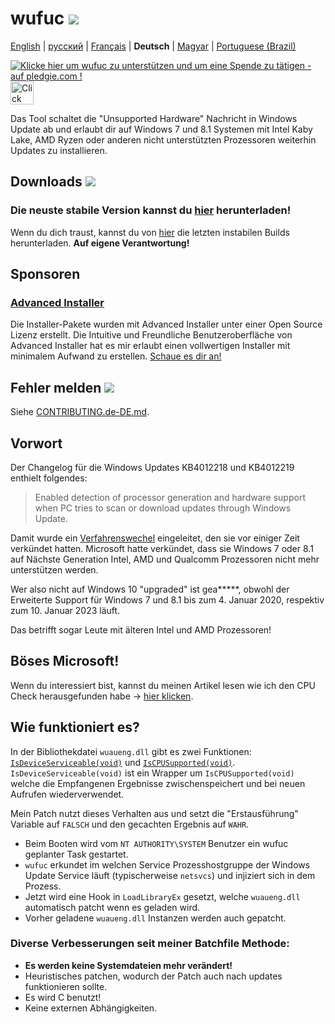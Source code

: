 # wufuc [![](https://ci.appveyor.com/api/projects/status/0s2unkpokttyslf0?svg=true)](https://ci.appveyor.com/project/zeffy/wufuc)

[English](../README.md) | [русский](README.ru-RU.md) | [Français](README.fr-FR.md) | **Deutsch** | [Magyar](README.hu-HU.md) | [Portuguese (Brazil)](README.pt-BR.md)

[![Klicke hier um wufuc zu unterstützen und um eine Spende zu tätigen - auf pledgie.com !](https://pledgie.com/campaigns/34055.png)](https://pledgie.com/campaigns/34055) <a href='https://gratipay.com/wufuc/'><img height=37 alt='Click here to tip wufuc on Gratipay!' src='https://cdn.rawgit.com/zeffy/gratipay-badge/master/dist/gratipay.svg' /></a>

Das Tool schaltet die "Unsupported Hardware" Nachricht in Windows Update ab und erlaubt dir auf Windows 7 und 8.1 Systemen mit Intel Kaby Lake, AMD Ryzen oder anderen nicht unterstützten Prozessoren weiterhin Updates zu installieren.

## Downloads [![](https://img.shields.io/github/downloads/zeffy/wufuc/total.svg)](../../../releases)

### Die neuste stabile Version kannst du [hier](../../../releases/latest) herunterladen!

Wenn du dich traust, kannst du von [hier](https://ci.appveyor.com/project/zeffy/wufuc) die letzten instabilen Builds herunterladen. **Auf eigene Verantwortung!**

## Sponsoren

### [Advanced Installer](http://www.advancedinstaller.com/)
Die Installer-Pakete wurden mit Advanced Installer unter einer Open Source Lizenz erstellt. Die Intuitive und Freundliche Benutzeroberfläche von Advanced Installer hat es mir erlaubt einen vollwertigen Installer mit minimalem Aufwand zu erstellen. [Schaue es dir an!](http://www.advancedinstaller.com/)

## Fehler melden [![](https://isitmaintained.com/badge/resolution/zeffy/wufuc.svg)](https://isitmaintained.com/project/zeffy/wufuc)

Siehe [CONTRIBUTING.de-DE.md](CONTRIBUTING.de-DE.md).

## Vorwort

Der Changelog für die Windows Updates KB4012218 und KB4012219 enthielt folgendes:

> Enabled detection of processor generation and hardware support when PC tries to scan or download updates through Windows Update.

Damit wurde ein [Verfahrenswechel](https://blogs.windows.com/windowsexperience/2016/01/15/windows-10-embracing-silicon-innovation/) eingeleitet, den sie vor einiger Zeit verkündet hatten. Microsoft hatte verkündet, dass sie Windows 7 oder 8.1 auf Nächste Generation Intel, AMD und Qualcomm Prozessoren nicht mehr unterstützen werden.

Wer also nicht auf Windows 10 "upgraded" ist gea*****, obwohl der Erweiterte Support für Windows 7 und 8.1 bis zum 4. Januar 2020, respektiv zum 10. Januar 2023 läuft.

Das betrifft sogar Leute mit älteren Intel und AMD Prozessoren!

## Böses Microsoft!

Wenn du interessiert bist, kannst du meinen Artikel lesen wie ich den CPU Check herausgefunden habe -> [hier klicken](../../tree/old-kb4012218-19).

## Wie funktioniert es?

In der Bibliothekdatei `wuaueng.dll` gibt es zwei Funktionen: [`IsDeviceServiceable(void)`](https://gist.github.com/zeffy/e5ec266952932bc905eb0cbc6ed72185) und [`IsCPUSupported(void)`](https://gist.github.com/zeffy/1a8f8984d2bec97ae24af63a76278694). `IsDeviceServiceable(void)` ist ein Wrapper um `IsCPUSupported(void)` welche die Empfangenen Ergebnisse zwischenspeichert und bei neuen Aufrufen wiederverwendet.

Mein Patch nutzt dieses Verhalten aus und setzt die "Erstausführung" Variable auf `FALSCH` und den gecachten Ergebnis auf `WAHR`.

- Beim Booten wird vom `NT AUTHORITY\SYSTEM` Benutzer ein wufuc geplanter Task gestartet.
- `wufuc` erkundet im welchen Service Prozesshostgruppe der Windows Update Service läuft (typischerweise `netsvcs`) und injiziert sich in dem Prozess.
- Jetzt wird eine Hook in `LoadLibraryEx` gesetzt, welche `wuaueng.dll` automatisch patcht wenn es geladen wird.
- Vorher geladene `wuaueng.dll` Instanzen werden auch gepatcht.

### Diverse Verbesserungen seit meiner Batchfile Methode:

- **Es werden keine Systemdateien mehr verändert!**
- Heuristisches patchen, wodurch der Patch auch nach updates funktionieren sollte.
- Es wird C benutzt!
- Keine externen Abhängigkeiten.
